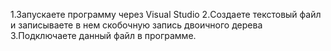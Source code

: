 1.Запускаете программу через Visual Studio 
2.Создаете текстовый файл и записываете в нем скобочную запись двоичного дерева
3.Подключаете данный файл в программе.
